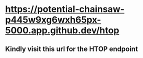 # https://potential-chainsaw-p445w9xg6wxh65px-5000.app.github.dev/htop

## Kindly visit this url for the HTOP endpoint
